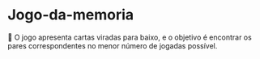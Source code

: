 # Jogo-da-memoria
🧠 O jogo apresenta cartas viradas para baixo, e o objetivo é encontrar os pares correspondentes no menor número de jogadas possível.
